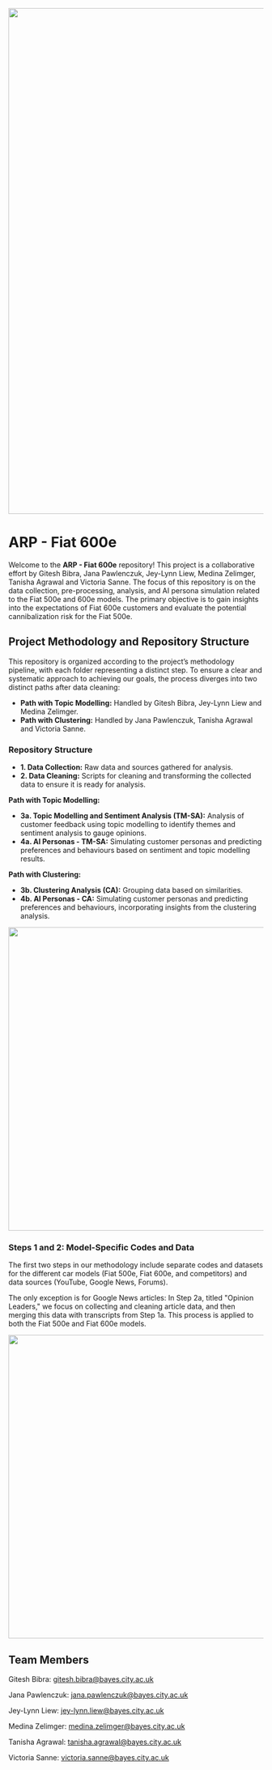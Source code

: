 <p align="center">
  <img src="https://github.com/user-attachments/assets/e40bf7b6-77b1-43c6-9c76-cfbd401c41c0" width="1000" />
</p>

# ARP - Fiat 600e

Welcome to the **ARP - Fiat 600e** repository! This project is a collaborative effort by Gitesh Bibra, Jana Pawlenczuk, Jey-Lynn Liew, Medina Zelimger, Tanisha Agrawal and Victoria Sanne. The focus of this repository is on the data collection, pre-processing, analysis, and AI persona simulation related to the Fiat 500e and 600e models. The primary objective is to gain insights into the expectations of Fiat 600e customers and evaluate the potential cannibalization risk for the Fiat 500e.

## Project Methodology and Repository Structure

This repository is organized according to the project’s methodology pipeline, with each folder representing a distinct step. To ensure a clear and systematic approach to achieving our goals, the process diverges into two distinct paths after data cleaning:

- **Path with Topic Modelling:** Handled by Gitesh Bibra, Jey-Lynn Liew and Medina Zelimger.
- **Path with Clustering:** Handled by Jana Pawlenczuk, Tanisha Agrawal and Victoria Sanne.

### Repository Structure

- **1. Data Collection:** Raw data and sources gathered for analysis.
- **2. Data Cleaning:** Scripts for cleaning and transforming the collected data to ensure it is ready for analysis.

**Path with Topic Modelling:**
- **3a. Topic Modelling and Sentiment Analysis (TM-SA):** Analysis of customer feedback using topic modelling to identify themes and sentiment analysis to gauge opinions.
- **4a. AI Personas - TM-SA:** Simulating customer personas and predicting preferences and behaviours based on sentiment and topic modelling results.

**Path with Clustering:**
- **3b. Clustering Analysis (CA):** Grouping data based on similarities.
- **4b. AI Personas - CA:** Simulating customer personas and predicting preferences and behaviours, incorporating insights from the clustering analysis.

<p align="center">
  <img src="https://github.com/user-attachments/files/16754160/ARP-15.pdf" width="600" />
</p>

### Steps 1 and 2: Model-Specific Codes and Data

The first two steps in our methodology include separate codes and datasets for the different car models (Fiat 500e, Fiat 600e, and competitors) and data sources (YouTube, Google News, Forums). 

The only exception is for Google News articles: In Step 2a, titled "Opinion Leaders," we focus on collecting and cleaning article data, and then merging this data with transcripts from Step 1a. This process is applied to both the Fiat 500e and Fiat 600e models.

<p align="center">
  <img src="https://github.com/user-attachments/assets/98801ba0-a0b0-45b3-8ed7-a4311a2e92bf" width="600" />
</p>


## Team Members
Gitesh Bibra: gitesh.bibra@bayes.city.ac.uk

Jana Pawlenczuk: jana.pawlenczuk@bayes.city.ac.uk

Jey-Lynn Liew: jey-lynn.liew@bayes.city.ac.uk

Medina Zelimger: medina.zelimger@bayes.city.ac.uk

Tanisha Agrawal: tanisha.agrawal@bayes.city.ac.uk

Victoria Sanne: victoria.sanne@bayes.city.ac.uk


